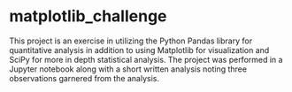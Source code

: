 # matplotlib_challenge

This project is an exercise in utilizing the Python Pandas library for quantitative analysis in addition to using Matplotlib for visualization and SciPy for more in depth statistical analysis.
The project was performed in a Jupyter notebook along with a short written analysis noting three observations garnered from the analysis.
